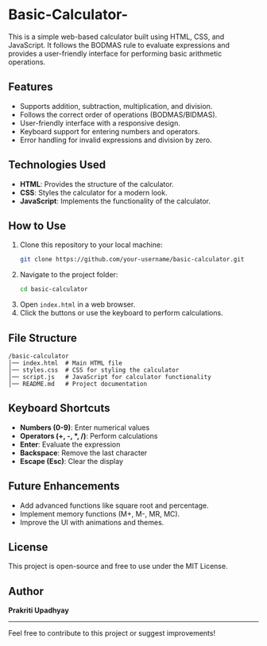 # Basic-Calculator-

This is a simple web-based calculator built using HTML, CSS, and JavaScript. It follows the BODMAS rule to evaluate expressions and provides a user-friendly interface for performing basic arithmetic operations.

## Features
- Supports addition, subtraction, multiplication, and division.
- Follows the correct order of operations (BODMAS/BIDMAS).
- User-friendly interface with a responsive design.
- Keyboard support for entering numbers and operators.
- Error handling for invalid expressions and division by zero.

## Technologies Used
- **HTML**: Provides the structure of the calculator.
- **CSS**: Styles the calculator for a modern look.
- **JavaScript**: Implements the functionality of the calculator.

## How to Use
1. Clone this repository to your local machine:
   ```bash
   git clone https://github.com/your-username/basic-calculator.git
   ```
2. Navigate to the project folder:
   ```bash
   cd basic-calculator
   ```
3. Open `index.html` in a web browser.
4. Click the buttons or use the keyboard to perform calculations.

## File Structure
```
/basic-calculator
│── index.html  # Main HTML file
│── styles.css  # CSS for styling the calculator
│── script.js   # JavaScript for calculator functionality
│── README.md   # Project documentation
```

## Keyboard Shortcuts
- **Numbers (0-9)**: Enter numerical values
- **Operators (+, -, *, /)**: Perform calculations
- **Enter**: Evaluate the expression
- **Backspace**: Remove the last character
- **Escape (Esc)**: Clear the display

## Future Enhancements
- Add advanced functions like square root and percentage.
- Implement memory functions (M+, M-, MR, MC).
- Improve the UI with animations and themes.

## License
This project is open-source and free to use under the MIT License.

## Author
**Prakriti Upadhyay**

---
Feel free to contribute to this project or suggest improvements!
